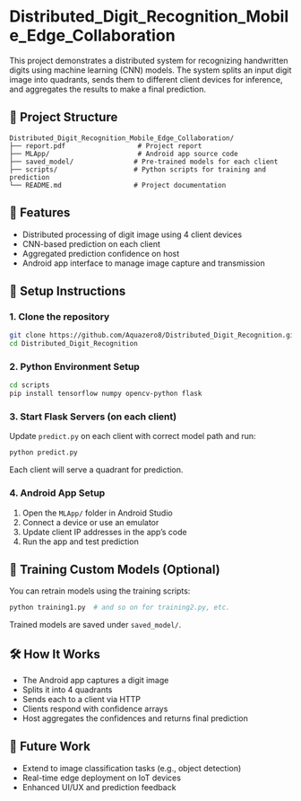 # Distributed_Digit_Recognition_Mobile_Edge_Collaboration

This project demonstrates a distributed system for recognizing handwritten digits using machine learning (CNN) models. The system splits an input digit image into quadrants, sends them to different client devices for inference, and aggregates the results to make a final prediction.

## 📁 Project Structure
```
Distributed_Digit_Recognition_Mobile_Edge_Collaboration/
├── report.pdf                  # Project report
├── MLApp/                      # Android app source code
├── saved_model/               # Pre-trained models for each client
├── scripts/                   # Python scripts for training and prediction
└── README.md                  # Project documentation
```

## 🚀 Features
- Distributed processing of digit image using 4 client devices
- CNN-based prediction on each client
- Aggregated prediction confidence on host
- Android app interface to manage image capture and transmission

## 🔧 Setup Instructions
### 1. Clone the repository
```bash
git clone https://github.com/Aquazero8/Distributed_Digit_Recognition.git
cd Distributed_Digit_Recognition
```

### 2. Python Environment Setup
```bash
cd scripts
pip install tensorflow numpy opencv-python flask
```

### 3. Start Flask Servers (on each client)
Update `predict.py` on each client with correct model path and run:
```bash
python predict.py
```
Each client will serve a quadrant for prediction.

### 4. Android App Setup
1. Open the `MLApp/` folder in Android Studio
2. Connect a device or use an emulator
3. Update client IP addresses in the app’s code
4. Run the app and test prediction

## 🧪 Training Custom Models (Optional)
You can retrain models using the training scripts:
```bash
python training1.py  # and so on for training2.py, etc.
```
Trained models are saved under `saved_model/`.

## 🛠 How It Works
- The Android app captures a digit image
- Splits it into 4 quadrants
- Sends each to a client via HTTP
- Clients respond with confidence arrays
- Host aggregates the confidences and returns final prediction

## 📌 Future Work
- Extend to image classification tasks (e.g., object detection)
- Real-time edge deployment on IoT devices
- Enhanced UI/UX and prediction feedback



